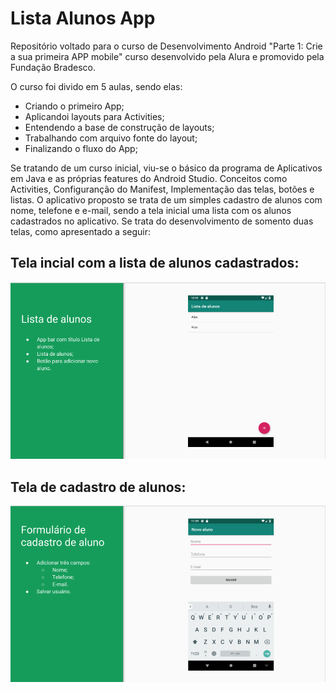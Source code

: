 # Lista Alunos App
Repositório voltado para o curso de Desenvolvimento Android "Parte 1: Crie a sua primeira APP mobile" curso desenvolvido pela Alura e promovido pela Fundação Bradesco.

O curso foi divido em 5 aulas, sendo elas: 


* Criando o primeiro App;
* Aplicandoi layouts para Activities;
* Entendendo a base de construção de layouts;
* Trabalhando com arquivo fonte do layout;
* Finalizando o fluxo do App;

Se tratando de um curso inicial, viu-se o básico da programa de Aplicativos em Java e as próprias features do Android Studio. Conceitos como Activities, Configuranção do Manifest, Implementação das telas, botões e listas.
O aplicativo proposto se trata de um simples cadastro de alunos com nome, telefone e e-mail, sendo a tela inicial uma lista com os alunos cadastrados no aplicativo.
Se trata do desenvolvimento de somento duas telas, como apresentado a seguir:

## Tela incial com a lista de alunos cadastrados:
<img alt="Desing Tela Inical da lista de alunos" title="#ListaAlunos" src="./imagens/layout_tela_lista_alunos.png" />

## Tela de cadastro de alunos:
<img alt="Desing Tela de cadastro de alunos" title="#CadastroAlunos" src="./imagens/layout_tela_novo_aluno.png" />
